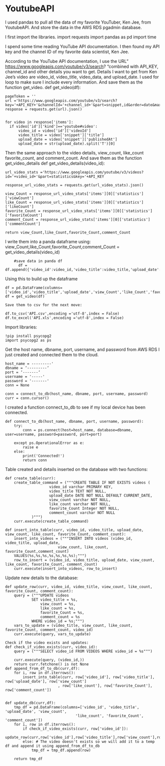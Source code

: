 # YoutubeAPI

I used pandas to pull all the data of my favorite YouTuber, Ken Jee, from YoutubeAPI. And store the data in the AWS  RDS pgadmin database.



I first import the libraries. 
    import requests
    import pandas as pd 
    import time

I spend some time reading YouTube API documentation. I then found my API key and the channel ID of my favorite data scientist, Ken Jee. 

According to the YouTube API documentation, I use the URL” https://www.googleapis.com/youtube/v3/search? “combined with API_KEY, channel_id and other details you want to get. Details I want to get from Ken Jee’s video are video_id, video_title, video_data, and upload_date. I used for loop to make sure I include every information. And save them as the function get_video.
def get_video(df):

    pageToken = ''
    url ='https://www.googleapis.com/youtube/v3/search?key='+API_KEY+'&channelId='+channel_id+'&part=snippet,id&order=date&maxResults=10000'+pageToken
    response = requests.get(url).json()


    for video in response['items']:
      if video['id']['kind']=='youtube#video':
          video_id = video['id']['videoId']
          video_title = video['snippet']['title']
          upload_date = video['snippet']['publishedAt']
          upload_date = str(upload_date).split('T')[0]

Then the same approach to the video details, view_count, like_count favorite_count, and comment_count. And save them as the function get_video_details
 	def get_video_details(video_id):


    url_video_stats ='https://www.googleapis.com/youtube/v3/videos?id='+video_id+'&part=statistics&key='+API_KEY
    
    response_url_video_stats = requests.get(url_video_stats).json()

    view_Count = response_url_video_stats['items'][0]['statistics']['viewCount']
    like_Count = response_url_video_stats['items'][0]['statistics']['likeCount']
    favorite_Count = response_url_video_stats['items'][0]['statistics']['favoriteCount']
    comment_Count = response_url_video_stats['items'][0]['statistics']['commentCount']
        
    return view_Count,like_Count,favorite_Count,comment_Count

I write them into a panda dataframe using: 
view_Count,like_Count,favorite_Count,comment_Count = get_video_details(video_id)

        #save data in panda df
          df = df.append({'video_id':video_id,'video_title':video_title,'upload_date':upload_date,'view_Count':view_Count,'like_Count':like_Count,'favorite_Count':favorite_Count,'comment_Count':comment_Count},ignore_index=True)

Using this to build up the dataframe 


    df = pd.DataFrame(columns=['video_id','video_title','upload_date','view_Count','like_Count','favorite_Count','comment_Count'])
    df = get_video(df)

    Save them to csv for the next move: 

    df.to_csv('API.csv',encoding ='utf-8',index = False)
    df.to_excel('API.xls',encoding ='utf-8',index = False)

Import libraries: 

    !pip install psycopg2
    import psycopg2 as ps 

Get the host name, dbname, port, username, and password from AWS RDS I just created and connected them to the cloud. 

    host_name = ---------'
    dbname = ‘---------‘
    port = ‘-------‘
    username = '-----' 
    password = '-------'
    conn = None

    conn = connect_to_db(host_name, dbname, port, username, password)
    curr = conn.cursor()
    
I created a function connect_to_db  to see if my local device has been connected.

    def connect_to_db(host_name, dbname, port, username, password):
        try:
            conn = ps.connect(host=host_name, database=dbname, user=username, password=password, port=port)

        except ps.OperationalError as e:
            raise e
        else:
            print('Connected!')
            return conn

Table created and details inserted on the database with two functions: 

    def create_table(curr):
        create_table_command = ("""CREATE TABLE IF NOT EXISTS videos (
                        video_id varchar PRIMARY KEY,
                        video_title TEXT NOT NULL,
                        upload_date DATE NOT NULL DEFAULT CURRENT_DATE,
                        view_count varchar NOT NULL,
                        like_count varchar NOT NULL,
                        favorite_Count Integer NOT NULL,
                        comment_count varchar NOT NULL
                )""")
        curr.execute(create_table_command)

    def insert_into_table(curr, video_id, video_title, upload_date, view_count, like_count, favorite_Count, comment_count):
        insert_into_videos = ("""INSERT INTO videos (video_id, video_title, upload_date,
                            view_count, like_count, favorite_Count,comment_count)
        VALUES(%s,%s,%s,%s,%s,%s,%s);""")
        row_to_insert = (video_id, video_title, upload_date, view_count, like_count, favorite_Count, comment_count)
        curr.execute(insert_into_videos, row_to_insert)

Update new details to the database: 

    def update_row(curr, video_id, video_title, view_count, like_count, favorite_Count, comment_count):
        query = ("""UPDATE videos
                SET video_title = %s,
                    view_count = %s,
                    like_count = %s,
                    favorite_Count = %s,
                    comment_count = %s
                WHERE video_id = %s;""")
        vars_to_update = (video_title, view_count, like_count, favorite_Count, comment_count, video_id)
        curr.execute(query, vars_to_update)

    Check if the video exists and updates: 
    def check_if_video_exists(curr, video_id): 
        query = ("""SELECT video_id FROM VIDEOS WHERE video_id = %s""")

        curr.execute(query, (video_id,))
        return curr.fetchone() is not None
    def append_from_df_to_db(curr,df):
        for i, row in df.iterrows():
            insert_into_table(curr, row['video_id'], row['video_title'], row['upload_date'], row['view_count']
                            , row['like_count'], row['favorite_Count'], row['comment_count'])


    def update_db(curr,df):
        tmp_df = pd.DataFrame(columns=['video_id', 'video_title', 'upload_date', 'view_count',
                                    'like_count', 'favorite_Count', 'comment_count'])
        for i, row in df.iterrows():
            if check_if_video_exists(curr, row['video_id']): 
                update_row(curr,row['video_id'],row['video_title'],row['view_count'],row['like_count'],row['favorite_Count'],row['comment_count'])
            else: # The video doesn't exists so we will add it to a temp df and append it using append_from_df_to_db
                tmp_df = tmp_df.append(row)

        return tmp_df












